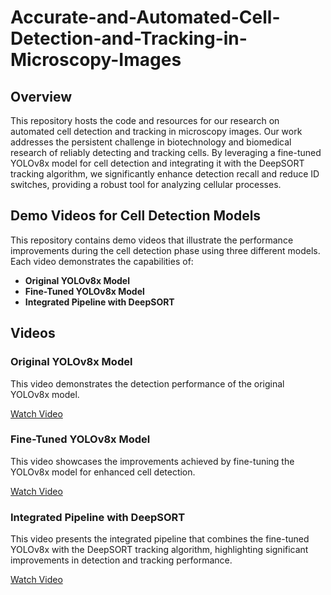 # Accurate-and-Automated-Cell-Detection-and-Tracking-in-Microscopy-Images

## Overview

This repository hosts the code and resources for our research on automated cell detection and tracking in microscopy images. Our work addresses the persistent challenge in biotechnology and biomedical research of reliably detecting and tracking cells. By leveraging a fine-tuned YOLOv8x model for cell detection and integrating it with the DeepSORT tracking algorithm, we significantly enhance detection recall and reduce ID switches, providing a robust tool for analyzing cellular processes.

## Demo Videos for Cell Detection Models

This repository contains demo videos that illustrate the performance improvements during the cell detection phase using three different models. Each video demonstrates the capabilities of:

- **Original YOLOv8x Model**
- **Fine-Tuned YOLOv8x Model**
- **Integrated Pipeline with DeepSORT**


## Videos

### Original YOLOv8x Model

This video demonstrates the detection performance of the original YOLOv8x model.

[Watch Video](Videos/Original_YOLOv8x_Model_Prediction.mp4)

### Fine-Tuned YOLOv8x Model

This video showcases the improvements achieved by fine-tuning the YOLOv8x model for enhanced cell detection.

[Watch Video](Video/Finttuned_YOLOv8x_Model_Prediction.mp4)

### Integrated Pipeline with DeepSORT

This video presents the integrated pipeline that combines the fine-tuned YOLOv8x with the DeepSORT tracking algorithm, highlighting significant improvements in detection and tracking performance.

[Watch Video](Video/DeepSORT_Enhnaced_Detection.mp4)
